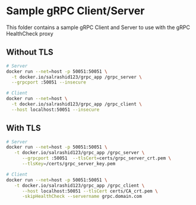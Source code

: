 # Sample gRPC Client/Server
This folder contains a sample gRPC Client and Server to use with the gRPC HealthCheck proxy

## Without TLS

```bash
# Server
docker run --net=host -p 50051:50051 \
  -t docker.io/salrashid123/grpc_app /grpc_server \
  --grpcport :50051 --insecure

# Client
docker run --net=host \
  -t docker.io/salrashid123/grpc_app /grpc_client \
  --host localhost:50051 --insecure
```

## With TLS

```bash
# Server
docker run --net=host -p 50051:50051 \
   -t docker.io/salrashid123/grpc_app /grpc_server \
      --grpcport :50051  --tlsCert=certs/grpc_server_crt.pem \
      --tlsKey=/certs/grpc_server_key.pem

# Client
docker run --net=host -p 50051:50051 \
   -t docker.io/salrashid123/grpc_app /grpc_client \
      --host localhost:50051 --tlsCert certs/CA_crt.pem \
      -skipHealthCheck --servername grpc.domain.com
```
